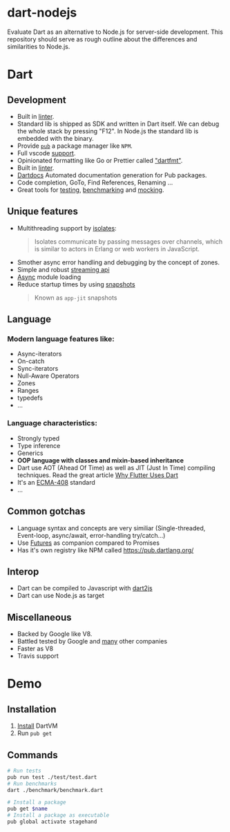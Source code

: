 # dart-nodejs
Evaluate Dart as an alternative to Node.js for server-side development. This repository should serve as rough outline about the differences and similarities to Node.js.

# Dart

## Development

- Built in [linter](https://www.dartlang.org/guides/language/analysis-options).
- Standard lib is shipped as SDK and written in Dart itself. We can debug the whole stack by pressing "F12". In Node.js the standard lib is embedded with the binary.
- Provide [`pub`](https://github.com/dart-lang/pub) a package manager like `NPM`.
- Full vscode [support](https://dartcode.org/).
- Opinionated formatting like Go or Prettier called ["dartfmt"](https://github.com/dart-lang/dart_style).
- Built in [linter](https://www.dartlang.org/guides/language/analysis-options).
- [Dartdocs](http://www.dartdocs.org/) Automated documentation generation for Pub packages.
- Code completion, GoTo, Find References, Renaming ...
- Great tools for [testing](https://www.dartlang.org/guides/testing), [benchmarking](https://www.dartlang.org/articles/dart-vm/benchmarking) and [mocking](https://github.com/dart-lang/mockito).

## Unique features

- Multithreading support by [isolates](http://jpryan.me/dartbyexample/examples/isolates/):
  > Isolates communicate by passing messages over channels, which is similar to actors in Erlang or web workers in JavaScript.
- Smother async error handling and debugging by the concept of zones.
- Simple and robust [streaming api](https://www.dartlang.org/tutorials/language/streams) 
- [Async](https://www.dartlang.org/guides/language/language-tour#lazily-loading-a-library) module loading
- Reduce startup times by using [snapshots](https://github.com/dart-lang/sdk/wiki/Snapshots)
  > Known as `app-jit` snapshots

## Language

### Modern language features like:
* Async-iterators
* On-catch
* Sync-iterators
* Null-Aware Operators
* Zones
* Ranges
* typedefs
* ...

### Language characteristics:
* Strongly typed
* Type inference
* Generics
* __OOP language with classes and mixin-based inheritance__
* Dart use AOT (Ahead Of Time) as well as JIT (Just In Time) compiling techniques. Read the great article [Why Flutter Uses Dart](https://hackernoon.com/why-flutter-uses-dart-dd635a054ebf)
* It's an [ECMA-408](https://www.ecma-international.org/publications/standards/Ecma-408.htm) standard
* ...

## Common gotchas

- Language syntax and concepts are very similiar (Single-threaded, Event-loop, async/await, error-handling try/catch...)
- Use [Futures](https://api.dartlang.org/dev/dart-async/dart-async-library.html) as companion compared to Promises
- Has it's own registry like NPM called https://pub.dartlang.org/

## Interop

- Dart can be compiled to Javascript with [dart2js](https://webdev.dartlang.org/tools/dart2js)
- Dart can use Node.js as target

## Miscellaneous
- Backed by Google like V8.
- Battled tested by Google and [many](https://www.dartlang.org/community/who-uses-dart) other companies
- Faster as V8
- Travis support

# Demo

## Installation

1. [Install](https://www.dartlang.org/install) DartVM
2. Run `pub get`

## Commands

```bash
# Run tests
pub run test ./test/test.dart
# Run benchmarks
dart ./benchmark/benchmark.dart

# Install a package
pub get $name
# Install a package as executable
pub global activate stagehand
```